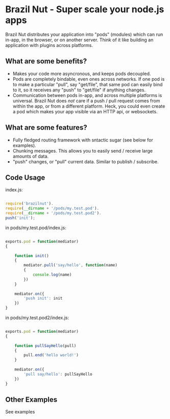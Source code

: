 Brazil Nut - Super scale your node.js apps 
==========================================

Brazil Nut distributes your application into "pods" (modules) which can run in-app, in the browser, or on another server. Think of it like building an application with plugins across platforms.

What are some benefits?
----------------------

- Makes your code more asyncronous, and keeps pods decoupled. 
- Pods are completely bindable, even ones across networks. If one pod is to make a particular "pull", say "get/file", that same pod can easily bind to it, so it receives any "push" to "get/file" if anything changes.
- Communication between pods in-app, and across multiple platforms is universal. Brazil Nut does *not* care if a push / pull request comes from within the app, or from a different platform. Heck, you could even create a pod which makes your app visible via an HTTP api, or websockets.

What are some features?
-----------------------
	
- Fully fledged routing framework with sntactic sugar (see below for examples).
- Chunking messages. This allows you to easily send / receive large amounts of data.
- "push" changes, or "pull" current data. Similar to publish / subscribe.


Code Usage
----------

index.js:

```javascript

require('brazilnut').
require(__dirname + '/pods/my.test.pod').
require(__dirname + '/pods/my.test.pod2').
push('init');

```

in pods/my.test.pod/index.js:


```javascript

exports.pod = function(mediator)
{
	
	function init()
	{
		mediator.pull('say/hello', function(name)
		{
			console.log(name)
		})
	}
	
	mediator.on({
		'push init': init
	})
}

```

in pods/my.test.pod2/index.js:


```javascript

exports.pod = function(mediator)
{
	
	function pullSayHello(pull)
	{
		pull.end('hello world!')
	}
	
	mediator.on({
		'pull say/hello': pullSayHello
	})
}

```

Other Examples
--------------

See examples